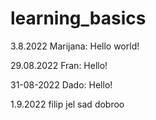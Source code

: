 # learning_basics

3.8.2022 Marijana: Hello world!

29.08.2022 Fran: Hello!

31-08-2022 Dado: Hello!

1.9.2022 filip jel sad dobroo
